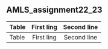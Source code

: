 ## AMLS_assignment22_23
| Table      | First ling    | Second line     |
|--------------------------------| :-----------: | :-----------:|
| Table      | First ling    | Second line     |
